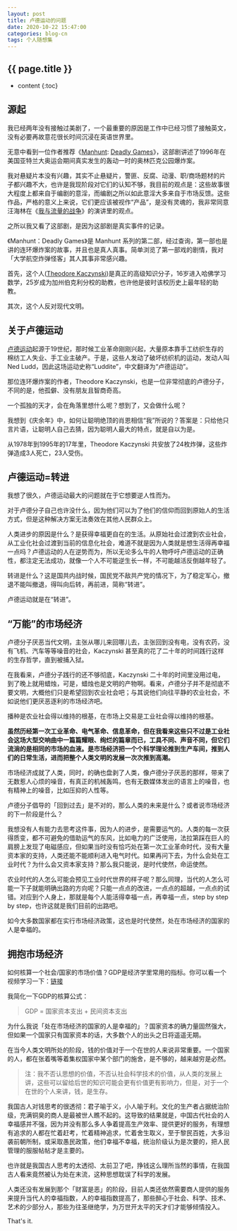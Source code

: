 ```yaml
---
layout: post
title: 卢德运动的问题
date: 2020-10-22 15:47:00
categories: blog-cn
tags: 个人随想集
--- 
```


<h2>{{ page.title }}</h2>

* content
{:toc}


## 源起

我已经两年没有接触过美剧了，一个最重要的原因是工作中已经习惯了接触英文，没有必要再故意花很长时间沉浸在英语世界里。

无意中看到一位作者推荐《<a href="https://coolshell.cn/articles/169.html" target="_blank">Manhunt</a>: <a href="https://spectrumoriginals.com/manhunt-deadly-games" target="_blank">Deadly Games</a>》，这部剧讲述了1996年在美国亚特兰大奥运会期间真实发生的轰动一时的奥林匹克公园爆炸案。

我对悬疑片本没有兴趣，其实不止悬疑片，警匪、反腐、动漫、职/商场题材的片子都兴趣不大，也许是我现阶段对它们的认知不够，我目前的观点是：这些故事很大程度上都来自于编剧的意淫，而编剧之所以如此意淫大多来自于市场反馈。这些作品，严格的意义上来说，它们更应该被视作“产品”，是没有灵魂的，我非常同意汪海林在《<a href="https://www.youtube.com/watch?v=1KKRu0g1cNE" target="_blank">我与流量的战争</a>》的演讲里的观点。

之所以我又看了这部剧，是因为这部剧是真实事件的记录。

《Manhunt：Deadly Games》是 Manhunt 系列的第二部，经过查询，第一部也是讲的连环爆炸案的故事，并且也是真人真事。简单浏览了第一部戏的剧情，我对「大学航空炸弹怪客」其人其事非常感兴趣。

首先，这个人(<a href="https://zhuanlan.zhihu.com/p/77763971" target="_blank">Theodore Kaczynski</a>)是真正的高级知识分子，16岁进入哈佛学习数学，25岁成为加州伯克利分校的助教，也许他是彼时该校历史上最年轻的助教。

其次，这个人反对现代文明。

## 关于卢德运动

<a href="https://en.wikipedia.org/wiki/Luddite" target="_blank">卢德运动</a>起源于19世纪，那时候工业革命刚刚兴起，大量原本靠手工纺织生存的棉纺工人失业、手工业主破产。于是，这些人发动了破坏纺织机的运动，发动人叫Ned Ludd，因此这场运动史称“Luddite”，中文翻译为“卢德运动”。

那位连环爆炸案的作者，Theodore Kaczynski，也是一位非常彻底的卢德分子，不同的是，他孤僻、没有朋友且智商奇高。

一个孤独的天才，会在角落里想什么呢？想到了，又会做什么呢？

我想到《庆余年》中，如何让聪明绝顶的肖恩相信“我”所说的？答案是：只给他只言片语，让聪明人自己去猜，因为聪明人最大的特点，就是自以为是。

从1978年到1995年的17年里，Theodore Kaczynski 共安放了24枚炸弹，这些炸弹造成3人死亡，23人受伤。

## 卢德运动=转进

我想了很久，卢德运动最大的问题就在于它想要逆人性而为。

对于卢德分子自己也许没什么，因为他们可以为了他们的信仰而回到原始人的生活方式，但是这种解决方案无法奏效在其他人民群众上。

人类进步的原因是什么？是获得幸福更自在的生活。从原始社会过渡到农业社会，从工业化社会过渡到当前的信息化社会，难道不就是因为人类就是想生活得再幸福一点吗？卢德运动的人在逆势而为，所以无论多么牛的人物呼吁卢德运动的正确性，都注定无法成功，就像一个人不可能逆生长一样，不可能越活反倒越年轻了。

转进是什么？这是国共内战时候，国民党不敌共产党的情况下，为了稳定军心，撤退不能叫撤退，得叫向后转，再前进，简称“转进”。

卢德运动就是在“转进”。

## “万能”的市场经济

卢德分子厌恶当代文明，主张从哪儿来回哪儿去，主张回到没有电，没有农药，没有飞机、汽车等等噪音的社会，Kaczynski 甚至真的花了二十年的时间践行这样的生存哲学，直到被捕入狱。

在我看来，卢德分子践行的还不够彻底，Kaczynski 二十年的时间里没用过电，到了晚上就用蜡烛，可是，蜡烛也是文明的产物啊。看来，卢德分子并不是彻底不要文明，大概他们只是希望回到农业社会吧；与其说他们向往平静的农业社会，不如说他们更厌恶逐利的市场经济吧。

播种是农业社会得以维持的根基，在市场上交易是工业社会得以维持的根基。

**虽然历经第一次工业革命、电气革命、信息革命，但在我看来这些只不过是工业社会这场大型交响曲中一篇篇耀眼、绚烂的篇章而已，工具不同、声音不同，但它们流淌的是相同的市场的血液。是市场经济把一个个科学理论推到生产车间，推到人们的日常生活，进而把整个人类文明的发展一次次推到高潮。**

市场经济成就了人类，同时，的确也盘剥了人类，像卢德分子厌恶的那样，带来了无数惹人心烦的噪音，有真正的机械轰鸣，也有无数媒体发出的语言上的噪音，也有精神上的噪音，比如压抑的人性等。

卢德分子倡导的「回到过去」是不对的，那么人类的未来是什么？或者说市场经济的下一阶段是什么？

我想没有人有能力去思考这件事，因为人的进步，是需要运气的。人类的每一次获得质变，都不可避免的借助运气的东风，比如电力的广泛使用，法拉第踩在巨人的肩膀上发现了电磁感应，但如果当时没有恰巧处在第一次工业革命时代，没有大量资本家的支持，人类还能不能顺利进入电气时代。如果再问下去，为什么会处在工业时代？为什么会又资本家支持？那么我只能说，是时代使然，命运使然。

农业时代的人怎么可能会预见工业时代世界的样子呢？那么同理，当代的人怎么可能一下子就能明确出路的方向呢？只能一点点的改进，一点点的超越，一点点的试错。对应到个人身上，那就是每个人能活得幸福一点，再幸福一点，step by step by step，也许这就是我们目前的出路吧。

如今大多数国家都在实行市场经济政策，这也是时代使然，处在市场经济的国家的人是幸福的。

## 拥抱市场经济

如何核算一个社会/国家的市场价值？GDP是经济学里常用的指标。你可以看一个视频学习一下：<a href="https://www.youtube.com/watch?v=LPg9fKBRKDk" target="_blank">链接</a>

我简化一下GDP的核算公式：

> GDP = 国家资本支出 + 民间资本支出

为什么我说「处在市场经济的国家的人是幸福的」？国家资本的确力量固然强大，但如果一个国家只有国家资本的话，大多数个人的出头之日将遥遥无期。

在当今人类文明所处的阶段，钱的价值对于一个在世的人来说非常重要。一个国家的人，都在张着嘴等着集权国家中某个部门的施舍，是不够的，越来越穷是必然。

> 注：我不否认思想的价值，不否认社会科学技术的价值，从人类的发展上讲，这些可以留给后世的知识可能会更有价值更有影响力，但是，对于一个在世的个人来讲，钱，是生存。

我国古人对钱思考的很透彻：君子喻于义，小人喻于利。文化的生产者占据统治阶级，充满铜臭的商人是最被世人瞧不起的。这导致的结果就是，中国古代社会的人幸福感并不强，因为并没有那么多人争着提高生产效率、提供更好的服务，有理想有追求的人都在忙着赶考，忙着精神追求，忙着舍生取义，至于黎民百姓，大多沿袭前朝所制，或采取愚民政策，他们幸福不幸福，统治阶级认为是次要的，把人民管理的服服帖帖才是主要的。

也许就是我国古人思考的太透彻、太前卫了吧，挣钱这么理所当然的事情，在我国古人看来竟然被认为处在末流，这种思想耽误了科学的发展。

人类还没有发展到那个「财富是恶」的阶段，目前人类还依然需要商人提供的服务来提升当代人的幸福指数，人的幸福指数提高了，那些醉心于社会、科学、技术、艺术的少部分人，那些为往圣继绝学，为万世开太平的天才们才能够倾情投入。

That's it.